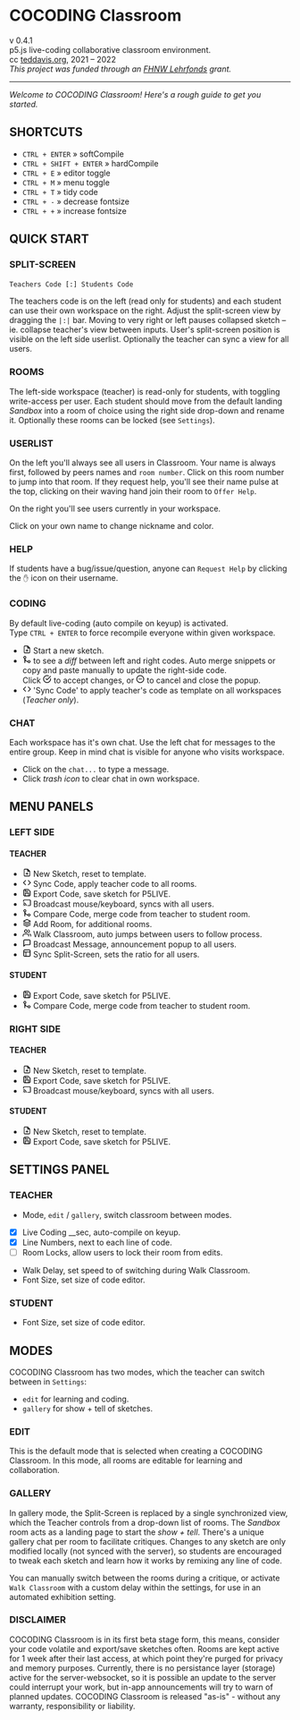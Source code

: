 # COCODING Classroom
v 0.4.1  
p5.js live-coding collaborative classroom environment.  
cc [teddavis.org](http://teddavis.org), 2021 – 2022  
*This project was funded through an [FHNW Lehrfonds](https://www.fhnw.ch/de/die-fhnw/strategische-entwicklungsschwerpunkte/hochschullehre-2025) grant.*

-----

*Welcome to COCODING Classroom! Here's a rough guide to get you started.*

## SHORTCUTS
- `CTRL + ENTER` » softCompile
- `CTRL + SHIFT + ENTER` » hardCompile
- `CTRL + E` » editor toggle
- `CTRL + M` » menu toggle
- `CTRL + T` » tidy code
- `CTRL + -` » decrease fontsize
- `CTRL + +` » increase fontsize

## QUICK START
### SPLIT-SCREEN
`Teachers Code [:] Students Code`  

The teachers code is on the left (read only for students) and each student can use their own workspace on the right. Adjust the split-screen view by dragging the `|:|` bar. Moving to very right or left pauses collapsed sketch – ie. collapse teacher's view between inputs. User's split-screen position is visible on the left side userlist. Optionally the teacher can sync a view for all users.

### ROOMS
The left-side workspace (teacher) is read-only for students, with toggling write-access per user. Each student should move from the default landing *Sandbox* into a room of choice using the right side drop-down and rename it. Optionally these rooms can be locked (see `Settings`).

### USERLIST
On the left you'll always see all users in Classroom. Your name is always first, followed by peers names and `room number`. Click on this room number to jump into that room. If they request help, you'll see their name pulse at the top, clicking on their waving hand join their room to `Offer Help`.

On the right you'll see users currently in your workspace. 

Click on your own name to change nickname and color. 

### HELP
If students have a bug/issue/question, anyone can `Request Help` by clicking the `✋` icon on their username.

### CODING
By default live-coding (auto compile on keyup) is activated.    
Type `CTRL + ENTER` to force recompile everyone within given workspace. 

- <img class="svg" src="includes/icons/file-plus.svg" height="15px"> Start a new sketch. 
- <img class="svg" src="includes/icons/git-merge.svg" height="15px"> to see a *diff* between left and right codes. Auto merge snippets or copy and paste manually to update the right-side code.  
Click <img class="svg" src="includes/icons/check-circle.svg" height="15px"> to accept changes, or <img class="svg" src="includes/icons/minus-circle.svg" height="15px"> to cancel and close the popup.
- <img class="svg" src="includes/icons/code.svg" height="15px"> 'Sync Code' to apply teacher's code as template on all workspaces (*Teacher only*).
 
### CHAT
Each workspace has it's own chat. Use the left chat for messages to the entire group. Keep in mind chat is visible for anyone who visits workspace.      
- Click on the `chat...` to type a message.  
- Click *trash icon* to clear chat in own workspace.

### 

## MENU PANELS

### LEFT SIDE
#### TEACHER
- <img class="svg" src="includes/icons/file-plus.svg" height="15px"> New Sketch, reset to template.
- <img class="svg" src="includes/icons/code.svg" height="15px"> Sync Code, apply teacher code to all rooms.
- <img class="svg" src="includes/icons/save.svg" height="15px"> Export Code, save sketch for P5LIVE.
- <img class="svg" src="includes/icons/cast.svg" height="15px"> Broadcast mouse/keyboard, syncs with all users.
- <img class="svg" src="includes/icons/git-merge.svg" height="15px"> Compare Code, merge code from teacher to student room.
- <img class="svg" src="includes/icons/layers.svg" height="15px"> Add Room, for additional rooms.
- <img class="svg" src="includes/icons/users.svg" height="15px"> Walk Classroom, auto jumps between users to follow process.
- <img class="svg" src="includes/icons/message-square.svg" height="15px"> Broadcast Message, announcement popup to all users.
- <img class="svg" src="includes/icons/layout.svg" height="15px"> Sync Split-Screen, sets the ratio for all users.

#### STUDENT
- <img class="svg" src="includes/icons/save.svg" height="15px"> Export Code, save sketch for P5LIVE.
- <img class="svg" src="includes/icons/git-merge.svg" height="15px"> Compare Code, merge code from teacher to student room.

### RIGHT SIDE
#### TEACHER
- <img class="svg" src="includes/icons/file-plus.svg" height="15px"> New Sketch, reset to template.
- <img class="svg" src="includes/icons/save.svg" height="15px"> Export Code, save sketch for P5LIVE.
- <img class="svg" src="includes/icons/cast.svg" height="15px"> Broadcast mouse/keyboard, syncs with all users.

#### STUDENT
- <img class="svg" src="includes/icons/file-plus.svg" height="15px"> New Sketch, reset to template.
- <img class="svg" src="includes/icons/save.svg" height="15px"> Export Code, save sketch for P5LIVE.


## SETTINGS PANEL
### TEACHER
- Mode, `edit` / `gallery`, switch classroom between modes.
- [x] Live Coding __sec, auto-compile on keyup.
- [x] Line Numbers, next to each line of code.
- [ ] Room Locks, allow users to lock their room from edits.
- Walk Delay, set speed to of switching during Walk Classroom.
- Font Size, set size of code editor.

### STUDENT
- Font Size, set size of code editor.


## MODES
COCODING Classroom has two modes, which the teacher can switch between in `Settings`:

- `edit` for learning and coding.
- `gallery` for show + tell of sketches.

### EDIT
This is the default mode that is selected when creating a COCODING Classroom. In this mode, all rooms are editable for learning and collaboration.

### GALLERY
In gallery mode, the Split-Screen is replaced by a single synchronized view, which the Teacher controls from a drop-down list of rooms. The *Sandbox* room acts as a landing page to start the *show + tell*. There's a unique gallery chat per room to facilitate critiques. Changes to any sketch are only modified locally (not synced with the server), so students are encouraged to tweak each sketch and learn how it works by remixing any line of code.

You can manually switch between the rooms during a critique, or activate `Walk Classroom` with a custom delay within the settings, for use in an automated exhibition setting.

### DISCLAIMER
COCODING Classroom is in its first beta stage form, this means, consider your code volatile and export/save sketches often. Rooms are kept active for 1 week after their last access, at which point they're purged for privacy and memory purposes. Currently, there is no persistance layer (storage) active for the server-websocket, so it is possible an update to the server could interrupt your work, but in-app announcements will try to warn of planned updates. COCODING Classroom is released "as-is" - without any warranty, responsibility or liability. 